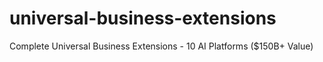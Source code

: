 # universal-business-extensions
Complete Universal Business Extensions - 10 AI Platforms ($150B+ Value)
